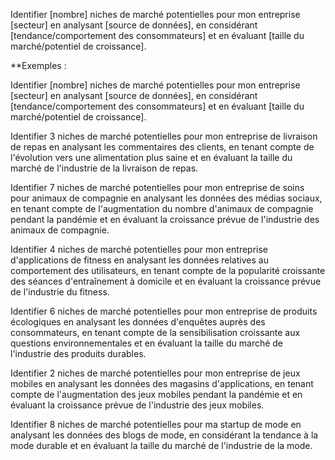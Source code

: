 Identifier [nombre] niches de marché potentielles pour mon entreprise [secteur] en analysant [source de données], en considérant [tendance/comportement des consommateurs] et en évaluant [taille du marché/potentiel de croissance].

**Exemples :

Identifier [nombre] niches de marché potentielles pour mon entreprise [secteur] en analysant [source de données], en considérant [tendance/comportement des consommateurs] et en évaluant [taille du marché/potentiel de croissance].

Identifier 3 niches de marché potentielles pour mon entreprise de livraison de repas en analysant les commentaires des clients, en tenant compte de l'évolution vers une alimentation plus saine et en évaluant la taille du marché de l'industrie de la livraison de repas.

Identifier 7 niches de marché potentielles pour mon entreprise de soins pour animaux de compagnie en analysant les données des médias sociaux, en tenant compte de l'augmentation du nombre d'animaux de compagnie pendant la pandémie et en évaluant la croissance prévue de l'industrie des animaux de compagnie.

Identifier 4 niches de marché potentielles pour mon entreprise d'applications de fitness en analysant les données relatives au comportement des utilisateurs, en tenant compte de la popularité croissante des séances d'entraînement à domicile et en évaluant la croissance prévue de l'industrie du fitness.

Identifier 6 niches de marché potentielles pour mon entreprise de produits écologiques en analysant les données d'enquêtes auprès des consommateurs, en tenant compte de la sensibilisation croissante aux questions environnementales et en évaluant la taille du marché de l'industrie des produits durables.

Identifier 2 niches de marché potentielles pour mon entreprise de jeux mobiles en analysant les données des magasins d'applications, en tenant compte de l'augmentation des jeux mobiles pendant la pandémie et en évaluant la croissance prévue de l'industrie des jeux mobiles.

Identifier 8 niches de marché potentielles pour ma startup de mode en analysant les données des blogs de mode, en considérant la tendance à la mode durable et en évaluant la taille du marché de l'industrie de la mode.